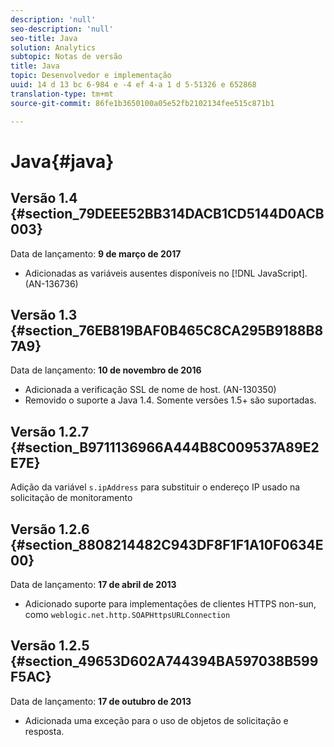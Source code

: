 ```yaml
---
description: 'null'
seo-description: 'null'
seo-title: Java
solution: Analytics
subtopic: Notas de versão
title: Java
topic: Desenvolvedor e implementação
uuid: 14 d 13 bc 6-984 e -4 ef 4-a 1 d 5-51326 e 652868
translation-type: tm+mt
source-git-commit: 86fe1b3650100a05e52fb2102134fee515c871b1

---
```



# Java{#java}

## Versão 1.4 {#section_79DEEE52BB314DACB1CD5144D0ACB003}

Data de lançamento: **9 de março de 2017**

* Adicionadas as variáveis ausentes disponíveis no [!DNL JavaScript]. (AN-136736)

## Versão 1.3 {#section_76EB819BAF0B465C8CA295B9188B87A9}

Data de lançamento: **10 de novembro de 2016**

* Adicionada a verificação SSL de nome de host. (AN-130350)
* Removido o suporte a Java 1.4. Somente versões 1.5+ são suportadas.

## Versão 1.2.7 {#section_B9711136966A444B8C009537A89E2E7E}

Adição da variável `s.ipAddress` para substituir o endereço IP usado na solicitação de monitoramento

## Versão 1.2.6 {#section_8808214482C943DF8F1F1A10F0634E00}

Data de lançamento: **17 de abril de 2013**

* Adicionado suporte para implementações de clientes HTTPS non-sun, como `weblogic.net.http.SOAPHttpsURLConnection`

## Versão 1.2.5 {#section_49653D602A744394BA597038B599F5AC}

Data de lançamento: **17 de outubro de 2013**

* Adicionada uma exceção para o uso de objetos de solicitação e resposta.

